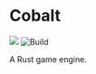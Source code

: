 # Cobalt

[![](https://tokei.rs/b1/github.com/AHL00/Cobalt)](https://github.com/XAMPPRocky/tokei_rs)
![Build](https://github.com/AHL00/Cobalt/actions/workflows/rust.yml/badge.svg)

A Rust game engine.